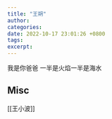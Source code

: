 ```yaml
---
title: "王朔"
author: 
categories: 
date: 2022-10-17 23:01:26 +0800
tags: 
excerpt: 
---
```



我是你爸爸
一半是火焰一半是海水





## Misc

[[王小波]]




